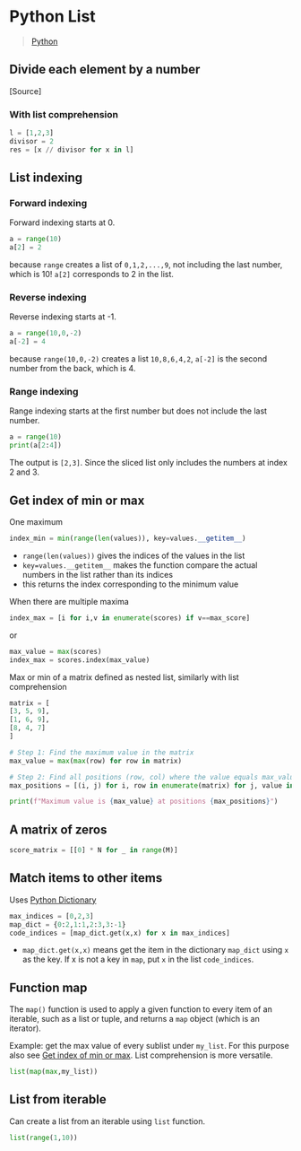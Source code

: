 # Python List

> [Python](Python.md)

## Divide each element by a number

[Source]

### With list comprehension

``` python
l = [1,2,3]
divisor = 2
res = [x // divisor for x in l]
```

## List indexing

### Forward indexing

Forward indexing starts at 0.

``` python
a = range(10)
a[2] = 2 
```

because `range` creates a list of `0,1,2,...,9`, not including the last number, which is 10! `a[2]` corresponds to 2 in the list.

### Reverse indexing

Reverse indexing starts at -1.

``` python
a = range(10,0,-2)
a[-2] = 4
```

because `range(10,0,-2)` creates a list `10,8,6,4,2`, `a[-2]` is the second number from the back, which is 4.

### Range indexing

Range indexing starts at the first number but does not include the last number.

``` python
a = range(10)
print(a[2:4])
```

The output is `[2,3]`. Since the sliced list only includes the numbers at index 2 and 3.

## Get index of min or max

One maximum
```python
index_min = min(range(len(values)), key=values.__getitem__)
```

- `range(len(values))` gives the indices of the values in the list
- `key=values.__getitem__` makes the function compare the actual numbers in the list rather than its indices
- this returns the index corresponding to the minimum value

When there are multiple maxima
```python
index_max = [i for i,v in enumerate(scores) if v==max_score]
```

or

``` python
max_value = max(scores)
index_max = scores.index(max_value)
```
Max or min of a matrix defined as nested list, similarly with list comprehension
``` python
matrix = [
[3, 5, 9],
[1, 6, 9],
[8, 4, 7]
]

# Step 1: Find the maximum value in the matrix
max_value = max(max(row) for row in matrix)

# Step 2: Find all positions (row, col) where the value equals max_value
max_positions = [(i, j) for i, row in enumerate(matrix) for j, value in enumerate(row) if value == max_value]

print(f"Maximum value is {max_value} at positions {max_positions}")
```

## A matrix of zeros

``` python
score_matrix = [[0] * N for _ in range(M)]
```

## Match items to other items 

Uses [Python Dictionary](Python%20Dictionary.md)

``` python
max_indices = [0,2,3]
map_dict = {0:2,1:1,2:3,3:-1}
code_indices = [map_dict.get(x,x) for x in max_indices]
```

- `map_dict.get(x,x)` means get the item in the dictionary `map_dict` using `x` as the key. If x is not a key in `map`, put `x` in the list `code_indices`.

## Function map

The `map()` function is used to apply a given function to every item of an iterable, such as a list or tuple, and returns a `map` object (which is an iterator).

Example: get the max value of every sublist under `my_list`. For this purpose also see [Get index of min or max](#Get%20index%20of%20min%20or%20max). List comprehension is more versatile.
``` python
list(map(max,my_list))
```

## List from iterable

Can create a list from an iterable using `list` function.

``` python
list(range(1,10))
```